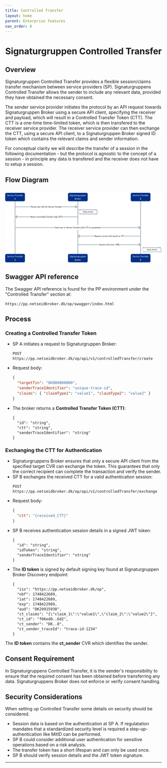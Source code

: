 ```yaml
---
title: Controlled Transfer
layout: home
parent: Enterprise features
nav_order: 8
---
```


# Signaturgruppen Controlled Transfer

## Overview
Signaturgruppen Controlled Transfer provides a flexible session/claims transfer mechanism between service providers (SP). Signaturgruppens Controlled Transfer allows the sender to include any relevant data, provided they have obtained the necessary consent.

The sender service provider initiates the protocol by an API request towards Signaturgruppen Broker using a secure API client, specifying the receiver and payload, which will result in a Controlled Transfer Token (CTT). The CTT is a one-time time-limited token, which is then transfered to the receiver service provider. The receiver service provider can then exchange the CTT, using a secure API client, to a Signaturgruppen Broker signed ID token which contains the relevant claims and sender information.

For conceptual clarity we will describe the transfer of a session in the following documentation - but the protocol is agnostic to the concept of a session - in principle any data is transfered and the receiver does not have to setup a session.

## Flow Diagram
![](../images/SG-CTT-Flow.png)
---

## Swagger API reference
The Swagger API reference is found for the PP environment under the "Controlled Transfer" section at:

```
https://pp.netseidbroker.dk/op/swagger/index.html
```

## Process


### Creating a Controlled Transfer Token
- SP A initiates a request to Signaturgruppen Broker:
  ```plaintext
  POST https://pp.netseidbroker.dk/op/api/v1/controlledTransfer/create
  ```
- Request body:
  ```json
  {
    "targetTin": "DK000000000",
    "senderTraceIdentifier": "unique-trace-id",
    "claims": { "claimType1": "value1", "claimType2": "value2" }
  }
  ```
- The broker returns a **Controlled Transfer Token (CTT)**:
  ```
  {
    "id": "string",
    "ctt": "string",
    "senderTraceIdentifier": "string"
  }
  ```

### Exchanging the CTT for Authentication
- Signaturgruppens Broker ensures that only a secure API client from the specified target CVR can exchange the token. This guarantees that only the correct recipient can complete the transaction and verify the sender.
- SP B exchanges the received CTT for a valid authentication session:
  ```plaintext
  POST https://pp.netseidbroker.dk/op/api/v1/controlledTransfer/exchange
  ```
- Request body:
  ```json
  {
    "ctt": "{received_CTT}"
  }
  ```
- SP B receives authentication session details in a signed JWT token:
  ```
  {
    "id": "string",
    "idToken": "string",
    "senderTraceIdentifier": "string"
  }
  ```
- The **ID token** is signed by default signing key found at Signaturgruppen Broker Discovery endpoint:
  ```
  {
    "iss": "https://pp.netseidbroker.dk/op",
    "nbf": 1748422689,
    "iat": 1748422689,
    "exp": 1748422989,
    "aud": "DK29915938",
    "ct_claims": "{\"claim_1\":\"value1\",\"claim_2\":\"value2\"}",
    "ct_id": "f06ed0..6d2",
    "ct_sender": "DK..8",
    "ct_sender_traceId": "trace-id-1234"
  }
  ```
The **ID token** contains the **ct_sender** CVR which identifies the sender.

## Consent Requirement
In Signaturgruppens Controlled Transfer, it is the sender's responsibility to ensure that the required consent has been obtained before transferring any data. Signaturgruppens Broker does not enforce or verify consent handling.

## Security Considerations
When setting up Controlled Transfer some details on security should be considered. 
- Session data is based on the authentication at SP A. If regulatation mandates that a standardized security level is required a step-up-authentication like MitID can be performed.
- SP B could consider additional user authentication for sensitive operations based on a risk analysis.
- The transfer token has a short lifespan and can only be used once.
- SP B should verify session details and the JWT token signature.

---

